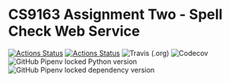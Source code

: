 # CS9163 Assignment Two - Spell Check Web Service
[![Actions Status](https://github.com/joelbcastillo/cs9163_assignment_two/workflows/flake8/badge.svg)](https://github.com/joelbcastillo/cs9163_assignment_two/actions)
[![Actions Status](https://github.com/joelbcastillo/cs9163_assignment_two/workflows/pytest/badge.svg)](https://github.com/joelbcastillo/cs9163_assignment_two/actions)
![Travis (.org)](https://img.shields.io/travis/joelbcastillo/cs9163_assignment_two)
![Codecov](https://img.shields.io/codecov/c/github/joelbcastillo/cs9163_assignment_two)
![GitHub Pipenv locked Python version](https://img.shields.io/github/pipenv/locked/python-version/joelbcastillo/cs9163_assignment_two)
![GitHub Pipenv locked dependency version](https://img.shields.io/github/pipenv/locked/dependency-version/joelbcastillo/cs9163_assignment_two/flask)
